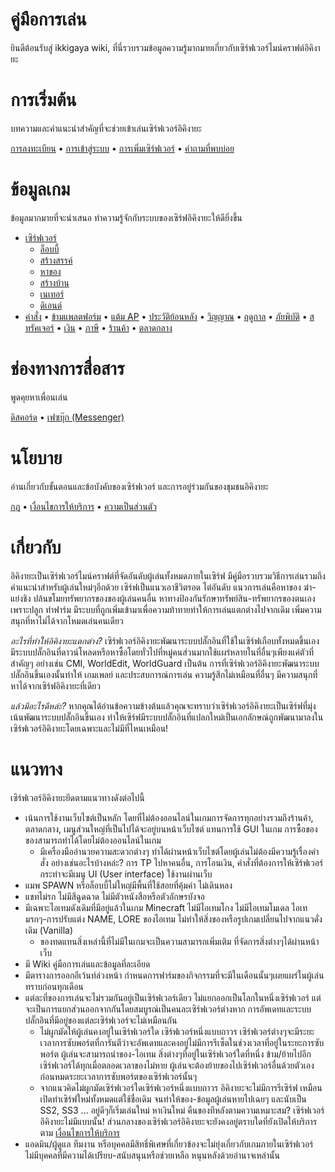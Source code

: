 # คู่มือการเล่น

ยินดีต้อนรับสู่ ikkigaya wiki, ที่นี่รวบรวมข้อมูลความรู้มากมายเกี่ยวกับเซิร์ฟเวอร์ไมน์คราฟต์อิคิงายะ

# การเริ่มต้น

บทความและคำแนะนำสำคัญที่จะช่วยเข้าเล่นเซิร์ฟเวอร์อิคิงายะ

[การลงทะเบียน](/wiki/register) • [การเข้าสู่ระบบ](/wiki/login) • [การเพิ่มเซิร์ฟเวอร์](/wiki/add-server) • [คำถามที่พบบ่อย](/wiki/faq)

# ข้อมูลเกม

ข้อมูลมากมายที่จะนำเสนอ ทำความรู้จักกับระบบของเซิร์ฟอิคิงายะให้ดียิ่งขึ้น

- [เซิร์ฟเวอร์](/wiki/servers)
  - <a href="/wiki/servers/lobby" class="bgc-color-base0C w-120px h-35px pl-5px pr-5px d-flex ai-center jc-space-between td-none br-4px boxs-border-box bgs-cover bgpos-calc-50%+0px-50% tst-all-.12s-ease-in-out hover:bgpos-calc-50%+-20px-50% focus:bgpos-calc-50%+-20px-50% hover:td-none" style=" background-image: url('https://minecraftitemids.com/item/64/cyan_stained_glass_pane.png');"><div class="fs-13px c-color-f8f8f8 ff-base-font">ล็อบบี้</div><div class="w-28px h-28px bgs-cover bgpos-center" style=" background-image: url('https://minecraftitemids.com/item/64/tube_coral.png');"></div></a>
  - <a href="/wiki/servers/creative" class="bgc-color-base0D w-120px h-35px pl-5px pr-5px d-flex ai-center jc-space-between td-none br-4px boxs-border-box bgs-cover bgpos-calc-50%+0px-50% tst-all-.12s-ease-in-out hover:bgpos-calc-50%+-20px-50% focus:bgpos-calc-50%+-20px-50% hover:td-none" style=" background-image: url('https://minecraftitemids.com/item/64/cyan_stained_glass_pane.png');"><div class="fs-13px c-color-f8f8f8 ff-base-font">สร้างสรรค์</div><div class="w-28px h-28px bgs-cover bgpos-center" style=" background-image: url('https://minecraftitemids.com/item/64/water_bucket.png');"></div></a>
  - <a href="/wiki/servers" class="bgc-color-base09 w-120px h-35px pl-5px pr-5px d-flex ai-center jc-space-between td-none br-4px boxs-border-box bgs-cover bgpos-calc-50%+0px-50% tst-all-.12s-ease-in-out hover:bgpos-calc-50%+-20px-50% focus:bgpos-calc-50%+-20px-50% hover:td-none" style=" background-image: url('https://minecraftitemids.com/item/64/orange_stained_glass_pane.png');"><div class="fs-13px c-color-f8f8f8 ff-base-font">หาของ</div><div class="w-28px h-28px bgs-cover bgpos-center" style=" background-image: url('https://minecraftitemids.com/item/64/wheat.png');"></div></a>
  - <a href="/wiki/servers" class="bgc-color-base0F w-120px h-35px pl-5px pr-5px d-flex ai-center jc-space-between td-none br-4px boxs-border-box bgs-cover bgpos-calc-50%+0px-50% tst-all-.12s-ease-in-out hover:bgpos-calc-50%+-20px-50% focus:bgpos-calc-50%+-20px-50% hover:td-none" style=" background-image: url('https://minecraftitemids.com/item/64/orange_stained_glass_pane.png');"><div class="fs-13px c-color-f8f8f8 ff-base-font">สร้างบ้าน</div><div class="w-28px h-28px bgs-cover bgpos-center" style=" background-image: url('https://minecraftitemids.com/item/64/sign.png');"></div></a>
  - <a href="/wiki/servers/nether" class="bgc-color-base08 w-120px h-35px pl-5px pr-5px d-flex ai-center jc-space-between td-none br-4px boxs-border-box bgs-cover bgpos-calc-50%+0px-50% tst-all-.12s-ease-in-out hover:bgpos-calc-50%+-20px-50% focus:bgpos-calc-50%+-20px-50% hover:td-none" style=" background-image: url('https://minecraftitemids.com/item/64/red_stained_glass_pane.png');"><div class="fs-13px c-color-f8f8f8 ff-base-font">เนเทอร์</div><div class="w-28px h-28px bgs-cover bgpos-center" style=" background-image: url('https://minecraftitemids.com/item/64/netherrack.png');"></div></a>
  - <a href="/wiki/servers/the-end" class="bgc-color-base0E w-120px h-35px pl-5px pr-5px d-flex ai-center jc-space-between td-none br-4px boxs-border-box bgs-cover bgpos-calc-50%+0px-50% tst-all-.12s-ease-in-out hover:bgpos-calc-50%+-20px-50% focus:bgpos-calc-50%+-20px-50% hover:td-none" style=" background-image: url('https://minecraftitemids.com/item/64/magenta_stained_glass_pane.png');"><div class="fs-13px c-color-f8f8f8 ff-base-font">ดิเอนด์</div><div class="w-28px h-28px bgs-cover bgpos-center" style=" background-image: url('https://minecraftitemids.com/item/64/end_stone.png');"></div></a>
- [คำสั่ง](/wiki/commands) • [ข้ามแพลตฟอร์ม](/wiki/cross-platform) • [แต้ม AP](/wiki/actionpoints) • [ประวัติย้อนหลัง](/wiki/coreprotect) • [วิญญาณ](/wiki/soul) • [ฤดูกาล](/wiki/seasons) • [ภัยพิบัติ](/wiki/disasters) • [สทรัคเจอร์](/wiki/structures) • [เงิน](/wiki/economy) • [ภาษี](/wiki/tax) • [ร้านค้า](/wiki/shop) • [ตลาดกลาง](/wiki/market)

# ช่องทางการสื่อสาร 

พูดคุยหาเพื่อนเล่น

[ดิสคอร์ด](https://discord.gg/4gs67NDgWt) • [เฟซบุ๊ก (Messenger)](https://m.me/j/Abbi8E5ygCxbw1i_/)

# นโยบาย

อ่านเกี่ยวกับขั้นตอนและข้อบังคับของเซิร์ฟเวอร์ และการอยู่ร่วมกันของชุมชนอิคิงายะ

[กฎ](/rules) • [เงื่อนไขการให้บริการ](/terms) • [ความเป็นส่วนตัว](/privacy)

# เกี่ยวกับ

อิคิงายะเป็นเซิร์ฟเวอร์ไมน์คราฟต์ที่จัดอันดับผู้เล่นทั้งหมดภายในเซิร์ฟ มีคู่มือรวบรวมวิธีการเล่นรวมถึงคำแนะนำสำหรับผู้เล่นใหม่ๆอีกด้วย เซิร์ฟเป็นแนวเอาชีวิตรอด ไต่อันดับ แนวการเล่นคือหาของ ฆ่า-แย่งชิง ปล้นขโมยทรัพยากรของของผู้เล่นคนอื่น หาทางป้องกันรักษาทรัพย์สิน-ทรัพยากรของตนเอง เพราะปลูก ทำฟาร์ม มีระบบที่ถูกเพิ่มเข้ามาเพื่อความท้าทายทำให้การเล่นแตกต่างไปจากเดิม เพิ่มความสนุกที่หาไม่ได้จากโหมดเล่นคนเดียว

*อะไรที่ทำให้อิคิงายะแตกต่าง?*
เซิร์ฟเวอร์อิคิงายะพัฒนาระบบปลั๊กอินที่ใช้ในเซิร์ฟเกือบทั้งหมดขึ้นเอง มีระบบปลั๊กอินที่ดาวน์โหลดหรือหาซื้อโดยทั่วไปที่หมู่คนส่วนมากใช้แผร่หลายในที่อื่นๆเพียงแค่ตัวที่สำคัญๆ อย่างเช่น CMI, WorldEdit, WorldGuard เป็นต้น
การที่เซิร์ฟเวอร์อิคิงายะพัฒนาระบบปลั๊กอินขึ้นเองนั้นทำให้ เกมเพลย์ และประสบการณ์การเล่น ความรู้สึกไม่เหมือนที่อื่นๆ มีความสนุกที่หาได้จากเซิร์ฟอิคิงายะที่เดียว

*แล้วมีอะไรดีหล่ะ?*
หากคุณได้อ่านข้อความข้างต้นแล้วคุณจะทราบว่าเซิร์ฟเวอร์อิคิงายะเป็นเซิร์ฟที่มุ่งเน้นพัฒนาระบบปลั๊กอินขึ้นเอง ทำให้เซิร์ฟมีระบบปลั๊กอินที่แปลกใหม่เป็นเอกลักษณ์ถูกพัฒนามาลงในเซิร์ฟเวอร์อิคิงายะโดยเฉพาะและไม่มีที่ไหนเหมือน!

# แนวทาง

เซิร์ฟเวอร์อิคิงายะยึดตามแนวทางดังต่อไปนี้
- เน้นการใช้งานเว็บไซต์เป็นหลัก โดยที่ไม่ต้องออนไลน์ในเกมการจัดการทุกอย่างรวมถึงร้านค้า, ตลาดกลาง, เมนูส่วนใหญ่ที่เป็นไปได้จะอยู่บนหน้าเว็บไซต์ แทนการใช้ GUI ในเกม การซื้อของของสามารถทำได้โดยไม่ต้องออนไลน์ในเกม
   - มีเครื่องมืออำนวยความสะดวกต่างๆ ทำได้ผ่านหน้าเว็บไซต์โดยผู้เล่นไม่ต้องมีความรู้เรื่องคำสั่ง อย่างเช่นอะไรบ้างหล่ะ? การ TP ไปหาคนอื่น, การโอนเงิน, คำสั่งที่ต้องการให้เซิร์ฟเวอร์กระทำจะมีเมนู UI (User interface) ใช้งานผ่านเว็บ
- แมพ SPAWN หรือล็อบบี้ไม่ใหญ่มีพื้นที่ใช้สอยที่คุ้มค่า ไม่เดินหลง
- แชทไม่รก ไม่มีสีฉูดฉาด ไม่มีตัวหนังสือหรือตัวอักษรบังจอ
- มีเฉพาะไอเทมดังเดิมที่มีอยู่แล้วในเกม Minecraft ไม่มีไอเทมโกง ไม่มีไอเทมโมเดล ไอเทมรกๆ-การปรับแต่ง NAME, LORE ของไอเทม ไม่ทำให้สิ่งของหรือรูปเกมเปลี่ยนไปจากแนวดั่งเดิม (Vanilla)
   - ของทดแทนสิ่งเหล่านี้ที่ไม่มีในเกมจะเป็นความสามารถเพิ่มเติม ที่จัดการสิ่งต่างๆได้ผ่านหน้าเว็บ
- มี Wiki คู่มือการเล่นและข้อมูลที่ละเอียด 
- มีตารางการออกอีเว้นท์ล่วงหน้า กำหนดการฟาร์มของกิจกรรมที่จะมีในเดือนนั้นๆเผยแผร่ในผู้เล่นทราบก่อนทุกเดือน
- แต่ละที่ของการเล่นจะไม่รวมกันอยู่เป็นเซิร์ฟเวอร์เดียว ไม่แยกออกเป็นโลกในหนึ่งเซิร์ฟเวอร์ แต่จะเป็นการแยกส่วนออกจากกันโดยสมบูรณ์เป็นคนละเซิร์ฟเวอร์ต่างหาก การอัพเดทและระบบปลั๊กอินที่มีอยู่ของแต่ละเซิร์ฟเวอร์จะไม่เหมือนกัน
   - ไม่ผูกมัดให้ผู้เล่นคงอยู่ในเซิร์ฟเวอร์ใด เซิร์ฟเวอร์หนึ่งแบบถาวร เซิร์ฟเวอร์ต่างๆจะมีระยะเวลาการซับพอร์ตที่การันตีว่าจะอัพเดทและคงอยู่ไม่มีการรีเซ็ตในช่วงเวลาที่อยู่ในระยะการซับพอร์ต ผู้เล่นจะสามารถนำของ-ไอเทม สิ่งต่างๆที่อยู่ในเซิร์ฟเวอร์ใดที่หนึ่ง ข้าม/ย้ายไปอีกเซิร์ฟเวอร์ได้ทุกเมื่อตลอดเวลาของไม่หาย ผู้เล่นจะต้องย้ายของไปเซิร์ฟเวอร์อื่นด้วยตัวเองก่อนหมดระยะเวลาการซับพอร์ตของเซิร์ฟเวอร์นั้นๆ
   - จากแนวคิดไม่ผูกมัดเซิร์ฟเวอร์ใดเซิร์ฟเวอร์หนึ่งแบบถาวร อิคิงายะจะไม่มีการรีเซิร์ฟ เหมือนเปิดทำเซิร์ฟใหม่ทั้งหมดแต่ใช้ชื่อเดิม จนทำให้ของ-ข้อมูลผู้เล่นหายไปเฉยๆ และนับเป็น SS2, SS3 ... อยู่ดีๆก็เริ่มเล่นใหม่ หาเงินใหม่ คืนของทีหลังตามความเหมาะสม? เซิร์ฟเวอร์อิคิงายะไม่มีแบบนั้น! ส่วนกลางของเซิร์ฟเวอร์อิคิงายะจะยังคงอยู่ตราบใดที่ยังเปิดให้บริการตาม [เงื่อนไขการให้บริการ](/terms)
- แอดมิน/ผู้ดูแล ทีมงาน หรือบุคคลมีสิทธิ์พิเศษที่เกี่ยวข้องจะไม่ยุ่งเกี่ยวกับเกมภายในเซิร์ฟเวอร์ ไม่มีบุคคลที่มีความได้เปรียบ-สนับสนุนหรือช่วยเหลือ หนุนหลังด้วยอำนาจเหล่านั้น
